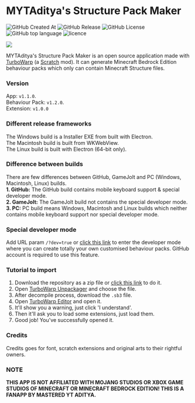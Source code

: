 # MYTAditya's Structure Pack Maker

<img alt="GitHub Created At" src="https://img.shields.io/github/created-at/MYTAditya/MYTAditya-Structure-Pack-Maker?color=%238a2be2"> <img alt="GitHub Release" src="https://img.shields.io/github/v/release/MYTAditya/MYTAditya-Structure-Pack-Maker?color=%23a9e43a"> <img alt="GitHub License" src="https://img.shields.io/github/license/MYTAditya/MYTAditya-Structure-Pack-Maker?color=blue"> <img alt="GitHub top language" src="https://img.shields.io/badge/engine-TurboWarp-red"> <img alt="licence" src="https://img.shields.io/badge/licence_(extension)-MIT-aquamarine">

[![](https://img.youtube.com/vi/Cfb9ziuhJiI/0.jpg)](https://youtu.be/Cfb9ziuhJiI?si=MBSu43FpzJRQ-Nev)

MYTAditya's Structure Pack Maker is an open source application made with [TurboWarp](https://turbowarp.org) (a [Scratch](https://scratch.mit.edu) mod). It can generate Minecraft Bedrock Edition behaviour packs which only can contain Minecraft Structure files.

### Version
App: `v1.1.0`.<br>
Behaviour Pack: `v1.2.0`.<br>
Extension: `v1.0.0`<br>

### Different release frameworks

The Windows build is a Installer EXE from built with Electron.<br>
The Macintosh build is built from WKWebView.<br>
The Linux build is built with Electron (64-bit only).<br>

### Difference between builds

There are few differences between GitHub, GameJolt and PC (Windows, Macintosh, Linux) builds.<br>
**1. GitHub:**
The GitHub build contains mobile keyboard support & special developer mode.<br>
**2. GameJolt:**
The GameJolt build not contains the special developer mode.<br>
**3. PC:**
PC build means Windows, Macintosh and Linux builds which neither contains mobile keyboard support nor special developer mode.

### Special developer mode

Add URL param `/?dev=true` or [click this link](https://mytaditya-structure-pack-maker.vercel.app/?dev=true) to enter the developer mode where you can create totally your own customised behaviour packs. GitHub account is required to use this feature.

### Tutorial to import

1. Download the repository as a zip file or [click this link](https://github.com/MYTAditya/MYTAditya-Structure-Pack-Maker/archive/refs/heads/master.zip) to do it.
2. Open [TurboWarp Unpackager](https://turbowarp.github.io/unpackager) and choose the file.
3. After decompile process, download the `.sb3` file.
4. Open [TurboWarp Editor](https://turbowarp.org/editor) and open it.
5. It'll show you a warning, just click 'I understand'.
6. Then it'll ask you to load some extensions, just load them.
7. Good job! You've successfully opened it.

### Credits

Credits goes for font, scratch extensions and original arts to their rightful owners.

### NOTE

**THIS APP IS NOT AFFILIATED WITH MOJANG STUDIOS OR XBOX GAME STUDIOS OF MINECRAFT OR MINECRAFT BEDROCK EDITION! THIS IS A FANAPP BY MASTERED YT ADITYA.**
